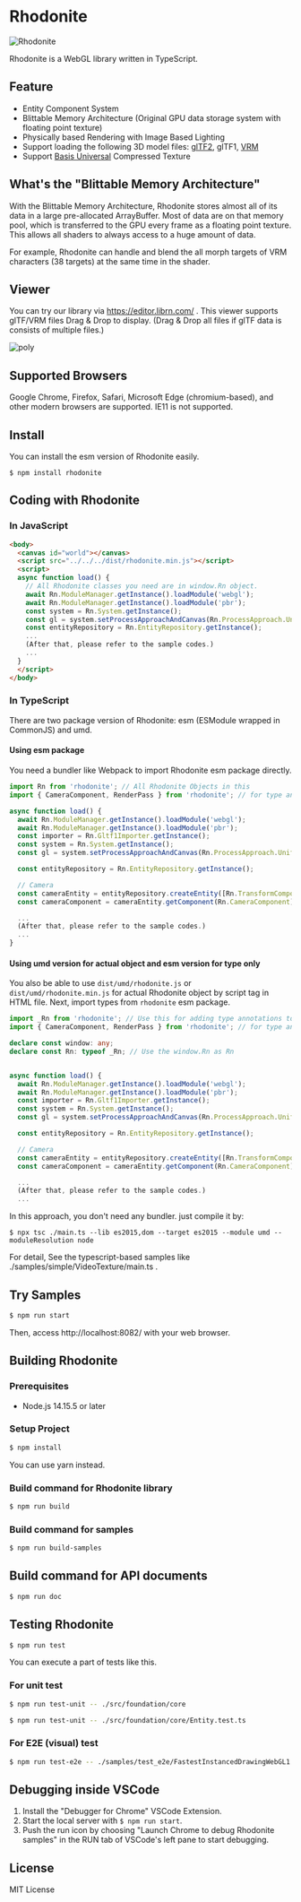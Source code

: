# Rhodonite

![Rhodonite](./assets/images/Rhodonite_Logo_2.png)

Rhodonite is a WebGL library written in TypeScript.

## Feature

* Entity Component System
* Blittable Memory Architecture (Original GPU data storage system with floating point texture)
* Physically based Rendering with Image Based Lighting
* Support loading the following 3D model files: [glTF2](https://github.com/KhronosGroup/glTF), glTF1, [VRM](https://vrm.dev/en/)
* Support [Basis Universal](https://github.com/BinomialLLC/basis_universal) Compressed Texture

## What's the "Blittable Memory Architecture"

With the Blittable Memory Architecture, Rhodonite stores almost all of its data in a large pre-allocated ArrayBuffer.
Most of data are on that memory pool, which is transferred to the GPU every frame as a floating point texture.
This allows all shaders to always access to a huge amount of data.

For example, Rhodonite can handle and blend the all morph targets of VRM characters (38 targets) at the same time in the shader.

## Viewer

You can try our library via https://editor.librn.com/ .
This viewer supports glTF/VRM files Drag & Drop to display.
(Drag & Drop all files if glTF data is consists of multiple files.)

![poly](./assets/images/screenshot_poly.webp)

## Supported Browsers

Google Chrome, Firefox, Safari, Microsoft Edge (chromium-based), and other modern browsers are supported.
IE11 is not supported.

## Install

You can install the esm version of Rhodonite easily.

```
$ npm install rhodonite
```

## Coding with Rhodonite

### In JavaScript

```html
<body>
  <canvas id="world"></canvas>
  <script src="../../../dist/rhodonite.min.js"></script>
  <script>
  async function load() {
    // All Rhodonite classes you need are in window.Rn object.
    await Rn.ModuleManager.getInstance().loadModule('webgl');
    await Rn.ModuleManager.getInstance().loadModule('pbr');
    const system = Rn.System.getInstance();
    const gl = system.setProcessApproachAndCanvas(Rn.ProcessApproach.UniformWebGL1, document.getElementById('world'));
    const entityRepository = Rn.EntityRepository.getInstance();
    ...
    (After that, please refer to the sample codes.)
    ...
  }
  </script>
</body>
```


### In TypeScript

There are two package version of Rhodonite: esm (ESModule wrapped in CommonJS) and umd.

#### Using esm package

You need a bundler like Webpack to import Rhodonite esm package directly.

```typescript
import Rn from 'rhodonite'; // All Rhodonite Objects in this
import { CameraComponent, RenderPass } from 'rhodonite'; // for type annotations

async function load() {
  await Rn.ModuleManager.getInstance().loadModule('webgl');
  await Rn.ModuleManager.getInstance().loadModule('pbr');
  const importer = Rn.Gltf1Importer.getInstance();
  const system = Rn.System.getInstance();
  const gl = system.setProcessApproachAndCanvas(Rn.ProcessApproach.UniformWebGL1, document.getElementById('world') as HTMLCanvasElement);

  const entityRepository = Rn.EntityRepository.getInstance();

  // Camera
  const cameraEntity = entityRepository.createEntity([Rn.TransformComponent, Rn.SceneGraphComponent, Rn.CameraComponent, Rn.CameraControllerComponent])
  const cameraComponent = cameraEntity.getComponent(Rn.CameraComponent) as CameraComponent;

  ...
  (After that, please refer to the sample codes.)
  ...
}
```

#### Using umd version for actual object and esm version for type only

You also be able to use `dist/umd/rhodonite.js` or `dist/umd/rhodonite.min.js` for actual Rhodonite object by script tag in HTML file.
Next, import types from `rhodonite` esm package.

```typescript
import _Rn from 'rhodonite'; // Use this for adding type annotations to window.Rn in this sample
import { CameraComponent, RenderPass } from 'rhodonite'; // for type annotations

declare const window: any;
declare const Rn: typeof _Rn; // Use the window.Rn as Rn


async function load() {
  await Rn.ModuleManager.getInstance().loadModule('webgl');
  await Rn.ModuleManager.getInstance().loadModule('pbr');
  const importer = Rn.Gltf1Importer.getInstance();
  const system = Rn.System.getInstance();
  const gl = system.setProcessApproachAndCanvas(Rn.ProcessApproach.UniformWebGL1, document.getElementById('world') as HTMLCanvasElement);

  const entityRepository = Rn.EntityRepository.getInstance();

  // Camera
  const cameraEntity = entityRepository.createEntity([Rn.TransformComponent, Rn.SceneGraphComponent, Rn.CameraComponent, Rn.CameraControllerComponent])
  const cameraComponent = cameraEntity.getComponent(Rn.CameraComponent) as CameraComponent;

  ...
  (After that, please refer to the sample codes.)
  ...

```

In this approach, you don't need any bundler. just compile it by:

```
$ npx tsc ./main.ts --lib es2015,dom --target es2015 --module umd --moduleResolution node
```

For detail, See the typescript-based samples like ./samples/simple/VideoTexture/main.ts .

## Try Samples

```bash
$ npm run start
```

Then, access http://localhost:8082/ with your web browser.

## Building Rhodonite

### Prerequisites

* Node.js 14.15.5 or later

### Setup Project

```bash
$ npm install
```

You can use yarn instead.

### Build command for Rhodonite library

```bash
$ npm run build
```

### Build command for samples

```bash
$ npm run build-samples
```

## Build command for API documents

```bash
$ npm run doc
```

## Testing Rhodonite

```bash
$ npm run test
```

You can execute a part of tests like this.

### For unit test

```bash
$ npm run test-unit -- ./src/foundation/core
```

```bash
$ npm run test-unit -- ./src/foundation/core/Entity.test.ts
```

### For E2E (visual) test

```bash
$ npm run test-e2e -- ./samples/test_e2e/FastestInstancedDrawingWebGL1
```

## Debugging inside VSCode

1. Install the "Debugger for Chrome" VSCode Extension.
2. Start the local server with `$ npm run start`.
3. Push the run icon by choosing "Launch Chrome to debug Rhodonite samples" in the RUN tab of VSCode's left pane to start debugging.

## License

MIT License
